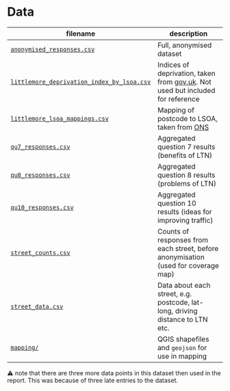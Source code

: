 # Data

| filename | description |
|-|-|
| [`anonymised_responses.csv`](anonymised_responses.csv) | Full, anonymised dataset |
| [`littlemore_deprivation_index_by_lsoa.csv`](littlemore_deprivation_index_by_lsoa.csv) | Indices of deprivation, taken from [gov.uk](https://www.gov.uk/government/statistics/english-indices-of-deprivation-2019). Not used but included for reference |
| [`littlemore_lsoa_mappings.csv`](littlemore_lsoa_mappings.csv) | Mapping of postcode to LSOA, taken from [ONS](https://geoportal.statistics.gov.uk/datasets/06938ffe68de49de98709b0c2ea7c21a/about) |
| [`qu7_responses.csv`](qu7_responses.csv) | Aggregated question 7 results (benefits of LTN) |
| [`qu8_responses.csv`](qu8_responses.csv) | Aggregated question 8 results (problems of LTN) |
| [`qu10_responses.csv`](qu10_responses.csv) | Aggregated question 10 results (ideas for improving traffic) |         
| [`street_counts.csv`](street_counts.csv) | Counts of responses from each street, before anonymisation (used for coverage map) |
| [`street_data.csv`](street_data.csv) | Data about each street, e.g. postcode, lat-long, driving distance to LTN etc. |
| [`mapping/`](mapping) | QGIS shapefiles and `geojson` for use in mapping |

:warning: note that there are three more data points in this dataset then used in the report. This was because of three late entries to the dataset. 
